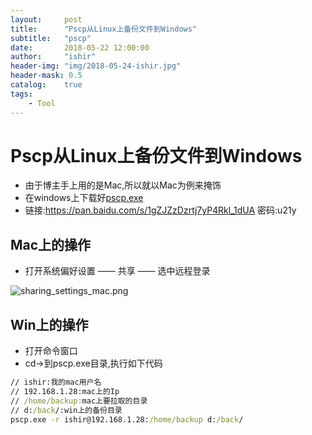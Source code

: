 ```yaml
---
layout:     post
title:      "Pscp从Linux上备份文件到Windows"
subtitle:   "pscp"
date:       2018-05-22 12:00:00
author:     "ishir"
header-img: "img/2018-05-24-ishir.jpg"
header-mask: 0.5
catalog:    true
tags:
    - Tool
---
```

**<font size="5">  </font>**

# Pscp从Linux上备份文件到Windows


- 由于博主手上用的是Mac,所以就以Mac为例来掩饰
- 在windows上下载好[pscp.exe](https://pan.baidu.com/s/1gZJZzDzrtj7yP4Rkl_1dUA)
- 链接:https://pan.baidu.com/s/1gZJZzDzrtj7yP4Rkl_1dUA  密码:u21y


## Mac上的操作

- 打开系统偏好设置 —— 共享 —— 选中远程登录

![sharing_settings_mac.png](https://upload-images.jianshu.io/upload_images/1074123-50b6acd6be23fd40.png?imageMogr2/auto-orient/strip%7CimageView2/2/w/1240)

## Win上的操作

- 打开命令窗口
- cd->到pscp.exe目录,执行如下代码

```bat
// ishir:我的mac用户名
// 192.168.1.28:mac上的Ip
// /home/backup:mac上要拉取的目录
// d:/back/:win上的备份目录
pscp.exe -r ishir@192.168.1.28:/home/backup d:/back/
```
